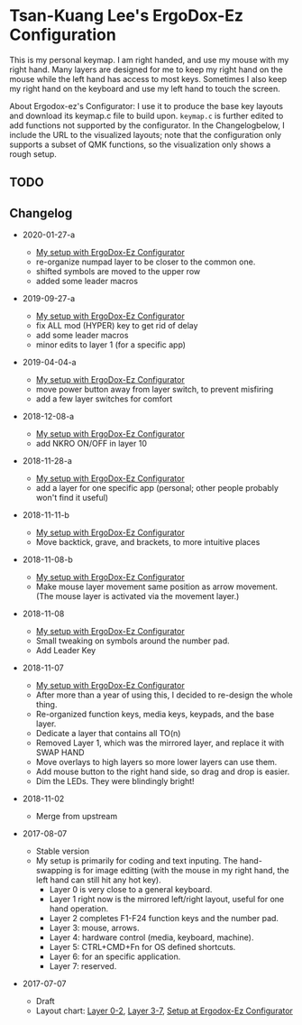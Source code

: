 # Tsan-Kuang Lee's ErgoDox-Ez Configuration

This is my personal keymap. I am right handed, and use my mouse with my right hand. Many layers are designed for me to keep my right hand on the mouse while the left hand has access to most keys. Sometimes I also keep my right hand on the keyboard and use my left hand to touch the screen.

About Ergodox-ez's Configurator: I use it to produce the base key layouts and download its keymap.c file to build upon. `keymap.c` is further edited to add functions not supported by the configurator. In the Changelogbelow, I include the URL to the visualized layouts; note that the configuration only supports a subset of QMK functions, so the visualization only shows a rough setup.

## TODO

## Changelog

* 2020-01-27-a
  * [My setup with ErgoDox-Ez Configurator](https://configure.ergodox-ez.com/ergodox-ez/layouts/jOaZd)
  * re-organize numpad layer to be closer to the common one.
  * shifted symbols are moved to the upper row
  * added some leader macros

* 2019-09-27-a
  * [My setup with ErgoDox-Ez Configurator](https://configure.ergodox-ez.com/ergodox-ez/layouts/v6gxO)
  * fix ALL mod (HYPER) key to get rid of delay
  * add some leader macros
  * minor edits to layer 1 (for a specific app)

* 2019-04-04-a
  * [My setup with ErgoDox-Ez Configurator](https://configure.ergodox-ez.com/layouts/vewr)
  * move power button away from layer switch, to prevent misfiring
  * add a few layer switches for comfort

* 2018-12-08-a
  * [My setup with ErgoDox-Ez Configurator](https://configure.ergodox-ez.com/layouts/MeOr)
  * add NKRO ON/OFF in layer 10

* 2018-11-28-a
  * [My setup with ErgoDox-Ez Configurator](https://configure.ergodox-ez.com/layouts/MeOr)
  * add a layer for one specific app (personal; other people probably won't find it useful)

* 2018-11-11-b
  * [My setup with ErgoDox-Ez Configurator](https://configure.ergodox-ez.com/layouts/LzVA/)
  * Move backtick, grave, and brackets, to more intuitive places

* 2018-11-08-b
  * [My setup with ErgoDox-Ez Configurator](https://configure.ergodox-ez.com/layouts/oBGr)
  * Make mouse layer movement same position as arrow movement. (The mouse layer is activated via the movement layer.)

* 2018-11-08
  * [My setup with ErgoDox-Ez Configurator](https://configure.ergodox-ez.com/layouts/amWo)
  * Small tweaking on symbols around the number pad.
  * Add Leader Key

* 2018-11-07
  * [My setup with ErgoDox-Ez Configurator](https://configure.ergodox-ez.com/layouts/XlaM)
  * After more than a year of using this, I decided to re-design the whole thing.
  * Re-organized function keys, media keys, keypads, and the base layer.
  * Dedicate a layer that contains all TO(n)
  * Removed Layer 1, which was the mirrored layer, and replace it with SWAP HAND
  * Move overlays to high layers so more lower layers can use them.
  * Add mouse button to the right hand side, so drag and drop is easier.
  * Dim the LEDs. They were blindingly bright!

* 2018-11-02
  * Merge from upstream

* 2017-08-07
  * Stable version
  * My setup is primarily for coding and text inputing. The hand-swapping is for image editting (with the mouse in my right hand, the left hand can still hit any hot key).
    * Layer 0 is very close to a general keyboard.
    * Layer 1 right now is the mirrored left/right layout, useful for one hand operation.
    * Layer 2 completes F1-F24 function keys and the number pad.
    * Layer 3: mouse, arrows.
    * Layer 4: hardware control (media, keyboard, machine).
    * Layer 5: CTRL+CMD+Fn for OS defined shortcuts.
    * Layer 6: for an specific application.
    * Layer 7: reserved.

* 2017-07-07
  * Draft
  * Layout chart: [Layer 0-2](https://i.imgur.com/co6QRi3), [Layer 3-7](https://i.imgur.com/dZ3P2kc), [Setup at Ergodox-Ez Configurator](https://configure.ergodox-ez.com/layouts/XlOo)
